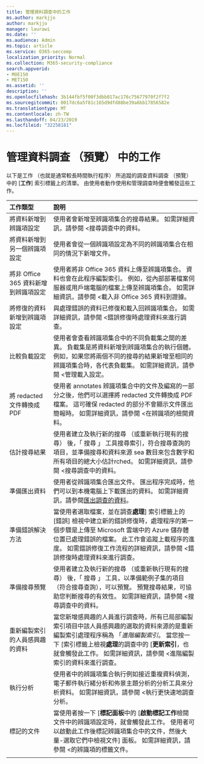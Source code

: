 ```yaml
---
title: 管理資料調查中的工作
ms.author: markjjo
author: markjjo
manager: laurawi
ms.date: ''
ms.audience: Admin
ms.topic: article
ms.service: O365-seccomp
localization_priority: Normal
ms.collection: M365-security-compliance
search.appverid:
- MOE150
- MET150
ms.assetid: ''
description: ''
ms.openlocfilehash: 3b144fbf5f00f3dbb017ac176c75677970f2f7f2
ms.sourcegitcommit: 0017dc6a5f81c165d9dfd88be39a6bb17856582e
ms.translationtype: MT
ms.contentlocale: zh-TW
ms.lasthandoff: 04/23/2019
ms.locfileid: "32258181"
---
```

# <a name="manage-jobs-in-data-investigations-preview"></a>管理資料調查 （預覽） 中的工作

以下是工作 （也就是通常較長時間執行程序） 所追蹤的調查資料調查 （預覽） 中的 [**工作**] 索引標籤上的清單。 由使用者動作使用和管理調查時便會觸發這些工作。

| 工作類型            | 說明     |
| :----------------- | :----------     |
|將資料新增到辨識項設定 | 使用者會新增至辨識項集合的搜尋結果。  如需詳細資訊，請參閱 <<c0>搜尋調查中的資料。 |
|將資料新增到另一個辨識項設定 | 使用者會從一個辨識項設定為不同的辨識項集合在相同的情況下新增文件。|
|將非 Office 365 資料新增到辨識項設定 | 使用者將非 Office 365 資料上傳至辨識項集合。 資料也會在此程序編製索引。 例如，從內部部署檔案伺服器或用戶端電腦的檔案上傳至辨識項集合。 如需詳細資訊，請參閱 <<c0>載入非 Office 365 資料到證據。| 
|將修復的資料新增到辨識項設定 | 與處理錯誤的資料已修復和載入回辨識項集合。 如需詳細資訊，請參閱 <<c0>錯誤修復時處理資料來進行調查。 | 
|比較負載設定 | 使用者會查看辨識項集合中的不同負載集之間的差異。 負載集是將資料新增到辨識項集合的執行個體。 例如，如果您將兩個不同的搜尋的結果新增至相同的辨識項集合時，各代表負載集。 如需詳細資訊，請參閱 <<c0>管理載入設定。 |
|將 redacted 文件轉換成 PDF|使用者 annotates 辨識項集合中的文件及編寫的一部分之後，他們可以選擇將 redacted 文件轉換成 PDF 檔案。 這可確保 redacted 的部分不會顯示文件匯出簡報時。 如需詳細資訊，請參閱 <<c0>在辨識項的檢閱資料。 |
|估計搜尋結果 | 使用者建立及執行新的搜尋 （或重新執行現有的搜尋） 後，「 搜尋 」 工具搜尋索引，符合搜尋查詢的項目，並準備搜尋和資料來源 sea 數目來包含數字和所有項目的總大小估計rched。  如需詳細資訊，請參閱 <<c0>搜尋調查中的資料。 | 
|準備匯出資料 | 使用者從辨識項集合匯出文件。 匯出程序完成時，他們可以到本機電腦上下載匯出的資料。 如需詳細資訊，請參閱[匯出調查的資料](export-data.md)。 | 
|準備錯誤解決方法 |當使用者選取檔案，並在調查**處理**] 索引標籤上的 [錯誤] 檢視中建立新的錯誤修復時，處理程序的第一個步驟是上傳至 Microsoft 雲端中的 Azure 儲存體位置已處理錯誤的檔案。 此工作會追蹤上載程序的進度。 如需錯誤修復工作流程的詳細資訊，請參閱 <<c0>錯誤修復時處理資料來進行調查。| 
|準備搜尋預覽 | 使用者建立及執行新的搜尋 （或重新執行現有的搜尋） 後，「 搜尋 」 工具，以準備範例子集的項目 （符合搜尋查詢），可以預覽。 預覽搜尋結果，可協助您判斷搜尋的有效性。  如需詳細資訊，請參閱 <<c0>搜尋調查中的資料。 | 
|重新編製索引的人員感興趣的資料 | 當您新增感興趣的人員進行調查時，所有已局部編製索引項目中該人員感興趣的選取的資料來源的是重新編製索引處理程序稱為 「*進階編製索引*。 當您按一下 [索引標籤上檢視**處理**的調查中的 [**更新索引**，也就會觸發此工作。 如需詳細資訊，請參閱 <<c0>進階編製索引的資料來進行調查。
|執行分析 | 使用者中的辨識項集合執行例如接近重複資料偵測，電子郵件執行緒分析和佈景主題分析的分析工具來分析資料。 如需詳細資訊，請參閱 <<c0>執行更快速地調查分析。 | 
|標記的文件 | 當使用者按一下 [**標記面板**中的 [**啟動標記工作**檢閱文件中的辨識項設定時，就會觸發此工作。 使用者可以啟動此工作後標記辨識項集合中的文件，然後大量-選取它們中檢視文件] 面板。 如需詳細資訊，請參閱 <<c0>的辨識項的標籤文件。 | 
|||
